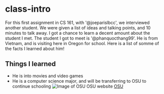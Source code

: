 # class-intro
For this first assignment in CS 161, with '@joeparislbcc', we interviewed another student. We were given a list of ideas and talking points, and 10 minutes to talk away. I got a chance to learn a decent amount about the student I met.
The student I got to meet is '@phanquocthang99'. He is from Vietnam, and is visiting here in Oregon for school. Here is a list of somme of the facts I learned about him!
## Things I learned
* He is into movies and video games
* He is a computer science major, and will be transferring to OSU to continue schooling
![Image of OSU](https://www.finalcall.com/artman/uploads/3/oregon_state_edu_01-14-2014.jpg)
OSU website
[OSU](https://oregonstate.edu/)
